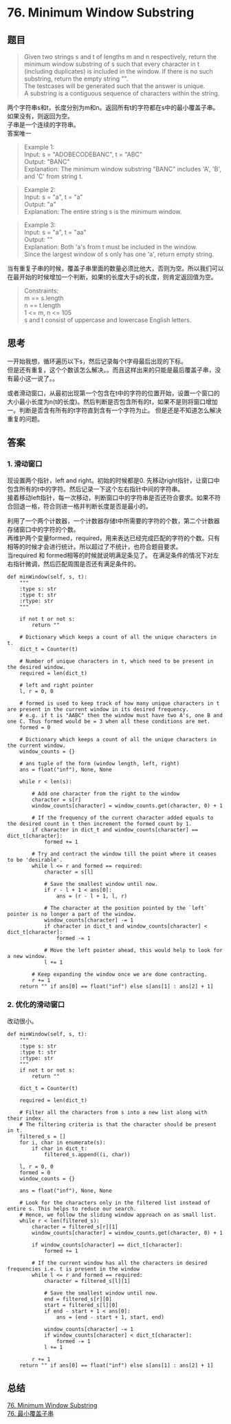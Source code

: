 # 76. Minimum Window Substring
## 题目
>Given two strings s and t of lengths m and n respectively, return the minimum window substring of s such that every character in t (including duplicates) is included in the window. If there is no such substring, return the empty string "".  
The testcases will be generated such that the answer is unique.  
A substring is a contiguous sequence of characters within the string.  

两个字符串s和t，长度分别为m和n。返回所有t的字符都在s中的最小覆盖子串。  
如果没有，则返回为空。  
子串是一个连续的字符串。  
答案唯一

>Example 1:  
Input: s = "ADOBECODEBANC", t = "ABC"  
Output: "BANC"  
Explanation: The minimum window substring "BANC" includes 'A', 'B', and 'C' from string t.  

>Example 2:  
Input: s = "a", t = "a"  
Output: "a"  
Explanation: The entire string s is the minimum window.  

>Example 3:  
Input: s = "a", t = "aa"  
Output: ""  
Explanation: Both 'a's from t must be included in the window.  
Since the largest window of s only has one 'a', return empty string.

当有重复子串的时候，覆盖子串里面的数量必须比他大，否则为空。所以我们可以在最开始的时候增加一个判断，如果t的长度大于s的长度，则肯定返回值为空。    
 

>Constraints:  
m == s.length  
n == t.length  
1 <= m, n <= 105  
s and t consist of uppercase and lowercase English letters.

## 思考
一开始我想，循环遍历以下s，然后记录每个t字母最后出现的下标。  
但是还有重复，这个个数该怎么解决。。而且这样出来的只能是最后覆盖子串，没有最小这一说了。。  

或者滑动窗口，从最初出现第一个包含在t中的字符的位置开始，设置一个窗口的大小最小长度为n(t的长度)。然后判断是否包含所有的t，如果不是则将窗口增加一。判断是否含有所有的t字符直到含有一个字符为止。 但是还是不知道怎么解决重复的问题。
## 答案
### 1. 滑动窗口
现设置两个指针，left and right。初始的时候都是0. 先移动right指针，让窗口中包含所有的t中的字符。然后记录一下这个左右指针中间的字符串。  
接着移动left指针，每一次移动，判断窗口中的字符串是否还符合要求。如果不符合回退一格，符合则进一格并判断长度是否是最小的。

利用了一个两个计数器，一个计数器存储t中所需要的字符的个数，第二个计数器存储窗口中的字符的个数。  
再维护两个变量formed，required，用来表达已经完成匹配的字符的个数。只有相等的时候才会进行统计。所以超过了不统计，也符合题目要求。  
当required 和 formed相等的时候就说明满足条见了。
在满足条件的情况下对左右指针微调，然后匹配周围是否还有满足条件的。
```python3
def minWindow(self, s, t):
    """
    :type s: str
    :type t: str
    :rtype: str
    """

    if not t or not s:
        return ""

    # Dictionary which keeps a count of all the unique characters in t.
    dict_t = Counter(t)

    # Number of unique characters in t, which need to be present in the desired window.
    required = len(dict_t)

    # left and right pointer
    l, r = 0, 0

    # formed is used to keep track of how many unique characters in t are present in the current window in its desired frequency.
    # e.g. if t is "AABC" then the window must have two A's, one B and one C. Thus formed would be = 3 when all these conditions are met.
    formed = 0

    # Dictionary which keeps a count of all the unique characters in the current window.
    window_counts = {}

    # ans tuple of the form (window length, left, right)
    ans = float("inf"), None, None

    while r < len(s):

        # Add one character from the right to the window
        character = s[r]
        window_counts[character] = window_counts.get(character, 0) + 1

        # If the frequency of the current character added equals to the desired count in t then increment the formed count by 1.
        if character in dict_t and window_counts[character] == dict_t[character]:
            formed += 1

        # Try and contract the window till the point where it ceases to be 'desirable'.
        while l <= r and formed == required:
            character = s[l]

            # Save the smallest window until now.
            if r - l + 1 < ans[0]:
                ans = (r - l + 1, l, r)

            # The character at the position pointed by the `left` pointer is no longer a part of the window.
            window_counts[character] -= 1
            if character in dict_t and window_counts[character] < dict_t[character]:
                formed -= 1

            # Move the left pointer ahead, this would help to look for a new window.
            l += 1    

        # Keep expanding the window once we are done contracting.
        r += 1    
    return "" if ans[0] == float("inf") else s[ans[1] : ans[2] + 1]
```
### 2. 优化的滑动窗口
改动很小。

```python3
def minWindow(self, s, t):
    """
    :type s: str
    :type t: str
    :rtype: str
    """
    if not t or not s:
        return ""

    dict_t = Counter(t)

    required = len(dict_t)

    # Filter all the characters from s into a new list along with their index.
    # The filtering criteria is that the character should be present in t.
    filtered_s = []
    for i, char in enumerate(s):
        if char in dict_t:
            filtered_s.append((i, char))

    l, r = 0, 0
    formed = 0
    window_counts = {}

    ans = float("inf"), None, None

    # Look for the characters only in the filtered list instead of entire s. This helps to reduce our search.
    # Hence, we follow the sliding window approach on as small list.
    while r < len(filtered_s):
        character = filtered_s[r][1]
        window_counts[character] = window_counts.get(character, 0) + 1

        if window_counts[character] == dict_t[character]:
            formed += 1

        # If the current window has all the characters in desired frequencies i.e. t is present in the window
        while l <= r and formed == required:
            character = filtered_s[l][1]

            # Save the smallest window until now.
            end = filtered_s[r][0]
            start = filtered_s[l][0]
            if end - start + 1 < ans[0]:
                ans = (end - start + 1, start, end)

            window_counts[character] -= 1
            if window_counts[character] < dict_t[character]:
                formed -= 1
            l += 1    

        r += 1    
    return "" if ans[0] == float("inf") else s[ans[1] : ans[2] + 1]
```
 
## 总结
[76. Minimum Window Substring](https://leetcode.com/problems/minimum-window-substring/)  
[76. 最小覆盖子串](https://leetcode.cn/problems/minimum-window-substring/)